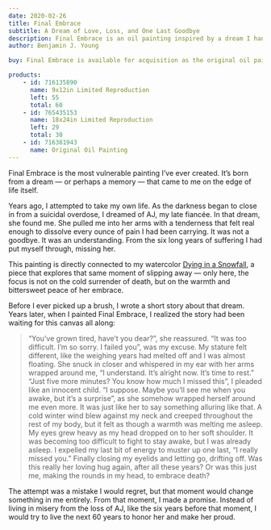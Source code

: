 ```yaml
---
date: 2020-02-26
title: Final Embrace
subtitle: A Dream of Love, Loss, and One Last Goodbye
description: Final Embrace is an oil painting inspired by a dream I had while slipping into darkness, where my late fiancée, AJ, held me in a loving, forgiving embrace. Connected to my watercolor Dying in a Snowfall, it captures not the cold surrender of death, but the warmth of a love so deep it reaches beyond it.
author: Benjamin J. Young

buy: Final Embrace is available for acquisition as the original oil painting or as a high-quality limited reproduction. Collectors may choose between owning the one-of-a-kind original or a museum-grade print that preserves the emotional depth and detail of the work. Both options offer a meaningful way to bring this powerful and personal piece into your collection.

products:
    - id: 716135890
      name: 9x12in Limited Reproduction
      left: 55
      total: 60
    - id: 765435153
      name: 18x24in Limited Reproduction
      left: 29
      total: 30
    - id: 716381943
      name: Original Oil Painting
---
```


Final Embrace is the most vulnerable painting I’ve ever created. It’s born from a dream — or perhaps a memory — that came to me on the edge of life itself.

<!--more-->

Years ago, I attempted to take my own life. As the darkness began to close in from a suicidal overdose, I dreamed of AJ, my late fiancée. In that dream, she found me. She pulled me into her arms with a tenderness that felt real enough to dissolve every ounce of pain I had been carrying. It was not a goodbye. It was an understanding. From the six long years of suffering I had put myself through, missing her.

This painting is directly connected to my watercolor [Dying in a Snowfall](/story/dying-in-a-snowfall), a piece that explores that same moment of slipping away — only here, the focus is not on the cold surrender of death, but on the warmth and bittersweet peace of her embrace.

Before I ever picked up a brush, I wrote a short story about that dream. Years later, when I painted Final Embrace, I realized the story had been waiting for this canvas all along:

> “You’ve grown tired, have’t you dear?”, she reassured. “It was too difficult. I’m so sorry. I failed you”, was my excuse. My stature felt different, like the weighing years had melted off and I was almost floating. She snuck in closer and whispered in my ear with her arms wrapped around me, “I understand. It’s alright now. It’s time to rest.” “Just five more minutes? You know how much I missed this”, I pleaded like an innocent child. “I suppose. Maybe you’ll see me when you awake, but it’s a surprise”, as she somehow wrapped herself around me even more. It was just like her to say something alluring like that. A cold winter wind blew against my neck and creeped throughout the rest of my body, but it felt as though a warmth was melting me asleep. My eyes grew heavy as my head dropped on to her soft shoulder. It was becoming too difficult to fight to stay awake, but I was already asleep. I expelled my last bit of energy to muster up one last, “I really missed you.” Finally closing my eyelids and letting go, drifting off. Was this really her loving hug again, after all these years? Or was this just me, making the rounds in my head, to embrace death?

The attempt was a mistake I would regret, but that moment would change something in me entirely. From that moment, I made a promise. Instead of living in misery from the loss of AJ, like the six years before that moment, I would try to live the next 60 years to honor her and make her proud.